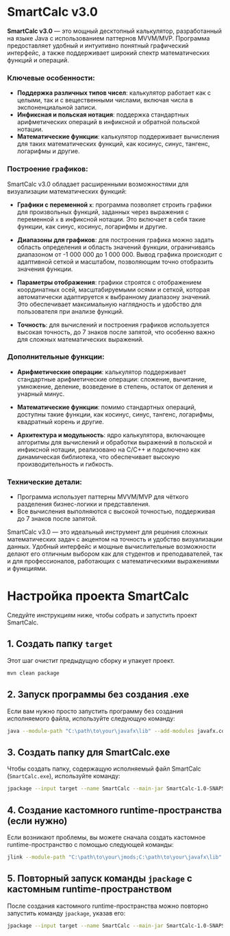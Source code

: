 # SmartCalc v3.0

**SmartCalc v3.0** — это мощный десктопный калькулятор, разработанный на языке Java с использованием паттернов MVVM/MVP. Программа предоставляет удобный и интуитивно понятный графический интерфейс, а также поддерживает широкий спектр математических функций и операций.

### Ключевые особенности:

- **Поддержка различных типов чисел**: калькулятор работает как с целыми, так и с вещественными числами, включая числа в экспоненциальной записи.
- **Инфиксная и польская нотация**: поддержка стандартных арифметических операций в инфиксной и обратной польской нотации.
- **Математические функции**: калькулятор поддерживает вычисления для таких математических функций, как косинус, синус, тангенс, логарифмы и другие.

### Построение графиков:

SmartCalc v3.0 обладает расширенными возможностями для визуализации математических функций:

- **Графики с переменной `x`**: программа позволяет строить графики для произвольных функций, заданных через выражения с переменной `x` в инфиксной нотации. Это включает в себя такие функции, как синус, косинус, логарифмы и другие.
  
- **Диапазоны для графиков**: для построения графика можно задать область определения и область значений функции, ограничиваясь диапазоном от -1 000 000 до 1 000 000. Вывод графика происходит с адаптивной сеткой и масштабом, позволяющим точно отобразить значения функции.

- **Параметры отображения**: графики строятся с отображением координатных осей, масштабируемыми осями и сеткой, которая автоматически адаптируется к выбранному диапазону значений. Это обеспечивает максимальную наглядность и удобство для пользователя при анализе функций.

- **Точность**: для вычислений и построения графиков используется высокая точность, до 7 знаков после запятой, что особенно важно для сложных математических выражений.

### Дополнительные функции:

- **Арифметические операции**: калькулятор поддерживает стандартные арифметические операции: сложение, вычитание, умножение, деление, возведение в степень, остаток от деления и унарный минус.
  
- **Математические функции**: помимо стандартных операций, доступны такие функции, как косинус, синус, тангенс, логарифмы, квадратный корень и другие.

- **Архитектура и модульность**: ядро калькулятора, включающее алгоритмы для вычислений и обработки выражений в польской и инфиксной нотации, реализовано на C/C++ и подключено как динамическая библиотека, что обеспечивает высокую производительность и гибкость.

### Технические детали:

- Программа использует паттерны MVVM/MVP для чёткого разделения бизнес-логики и представления.
- Все вычисления выполняются с высокой точностью, поддерживая до 7 знаков после запятой.

SmartCalc v3.0 — это идеальный инструмент для решения сложных математических задач с акцентом на точность и удобство визуализации данных. Удобный интерфейс и мощные вычислительные возможности делают его отличным выбором как для студентов и преподавателей, так и для профессионалов, работающих с математическими выражениями и функциями.


# Настройка проекта SmartCalc

Следуйте инструкциям ниже, чтобы собрать и запустить проект SmartCalc.

## 1. Создать папку `target`
Этот шаг очистит предыдущую сборку и упакует проект.
```bash
mvn clean package
```

## 2. Запуск программы без создания .exe
Если вам нужно просто запустить программу без создания исполняемого файла, используйте следующую команду:
```bash
java --module-path "C:\path\to\your\javafx\lib" --add-modules javafx.controls,javafx.fxml -jar target/SmartCalc-1.0-SNAPSHOT.jar
```

## 3. Создать папку для SmartCalc.exe
Чтобы создать папку, содержащую исполняемый файл SmartCalc (`SmartCalc.exe`), используйте команду:
```bash
jpackage --input target --name SmartCalc --main-jar SmartCalc-1.0-SNAPSHOT.jar --main-class school21.smartcalc.application.smartcalc.HelloApplication --type app-image
```

## 4. Создание кастомного runtime-пространства (если нужно)
Если возникают проблемы, вы можете сначала создать кастомное runtime-пространство с помощью следующей команды:
```bash
jlink --module-path "C:\path\to\your\jmods;C:\path\to\your\javafx\lib" --add-modules javafx.controls,javafx.fxml --output target/runtime
```

## 5. Повторный запуск команды `jpackage` с кастомным runtime-пространством
После создания кастомного runtime-пространства можно повторно запустить команду `jpackage`, указав его:
```bash
jpackage --input target --name SmartCalc --main-jar SmartCalc-1.0-SNAPSHOT.jar --main-class school21.smartcalc.application.smartcalc.HelloApplication --type app-image --runtime-image target/runtime --java-options "-Dprism.order=sw"
```
